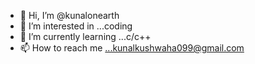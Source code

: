 - 👋 Hi, I’m @kunalonearth
- 👀 I’m interested in ...coding
- 🌱 I’m currently learning ...c/c++
- 📫 How to reach me ...kunalkushwaha099@gmail.com

<!---
kunalonearth/kunalonearth is a ✨ special ✨ repository because its `README.md` (this file) appears on your GitHub profile.
You can click the Preview link to take a look at your changes.
--->
